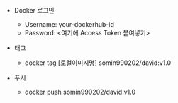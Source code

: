 - Docker 로그인
    - Username: your-dockerhub-id
    - Password: <여기에 Access Token 붙여넣기>

- 태그
    - docker tag [로컬이미지명] somin990202/david:v1.0

- 푸시
    - docker push somin990202/david:v1.0